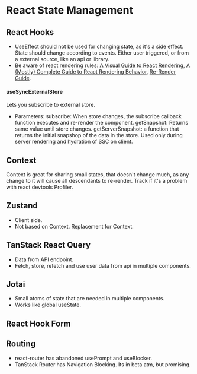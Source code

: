 # React State Management

## React Hooks

- UseEffect should not be used for changing state, as it's a side effect. State should change according to events. Either user triggered, or from a external source, like an api or library.
- Be aware of react rendering rules: [A Visual Guide to React Rendering](https://alexsidorenko.com/blog/react-render-cheat-sheet/), [A (Mostly) Complete Guide to React Rendering Behavior](https://blog.isquaredsoftware.com/2020/05/blogged-answers-a-mostly-complete-guide-to-react-rendering-behavior/), [Re-Render Guide](https://www.developerway.com/posts/react-re-renders-guide).

#### useSyncExternalStore

Lets you subscribe to external store.

- Parameters: subscribe: When store changes, the subscribe callback function executes and re-render the component. getSnapshot: Returns same value until store changes. getServerSnapshot: a function that returns the initial snapshop of the data in the store. Used only during server rendering and hydration of SSC on client.

## Context

Context is great for sharing small states, that doesn't change much, as any change to it will cause all descendants to re-render. Track if it's a problem with react devtools Profiler.

## Zustand

- Client side.
- Not based on Context. Replacement for Context.

## TanStack React Query

- Data from API endpoint.
- Fetch, store, refetch and use user data from api in multiple components.

## Jotai

- Small atoms of state that are needed in multiple components.
- Works like global useState.

## React Hook Form

## Routing

- react-router has abandoned usePrompt and useBlocker.
- TanStack Router has Navigation Blocking. Its in beta atm, but promising.
